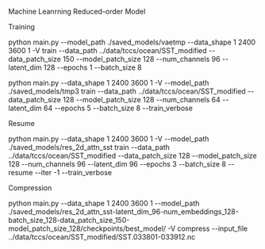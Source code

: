 Machine Leanrning Reduced-order Model

Training

python main.py --model_path ./saved_models/vaetmp --data_shape 1 2400 3600 1 -V train --data_path ../data/tccs/ocean/SST_modified --data_patch_size 150 --model_patch_size 128 --num_channels 96 --latent_dim 128 --epochs 1 --batch_size 8

python main.py --data_shape 1 2400 3600 1 -V --model_path ./saved_models/tmp3 train --data_path ../data/tccs/ocean/SST_modified --data_patch_size 128 --model_patch_size 128 --num_channels 64 --latent_dim 64 --epochs 5 --batch_size 8 --train_verbose

Resume

python main.py --data_shape 1 2400 3600 1 -V --model_path ./saved_models/res_2d_attn_sst train --data_path ../data/tccs/ocean/SST_modified --data_patch_size 128 --model_patch_size 128 --num_channels 96 --latent_dim 96 --epochs 3 --batch_size 8 --resume --iter -1 --train_verbose

Compression

python main.py --data_shape 1 2400 3600 1 --model_path ./saved_models/res_2d_attn_sst-latent_dim_96-num_embeddings_128-batch_size_128-data_patch_size_150-model_patch_size_128/checkpoints/best_model/ -V compress --input_file ../data/tccs/ocean/SST_modified/SST.033801-033912.nc
